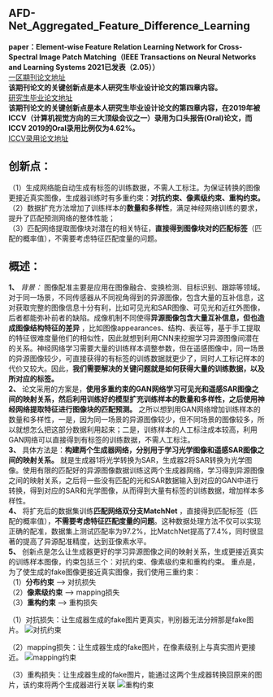 ## AFD-Net_Aggregated_Feature_Difference_Learning
**paper：Element-wise Feature Relation Learning Network for Cross-Spectral Image Patch Matching（IEEE Transactions on Neural Networks and Learning Systems  2021已发表（2.05））**  
[一区期刊论文地址](https://ieeexplore.ieee.org/abstract/document/9349201)  
**该期刊论文的关键创新点是本人研究生毕业设计论文的第四章内容。**  
[研究生毕业论文地址](http://kns8.zh.eastview.com/KCMS/detail/detail.aspx?filename=1020004804.nh&dbname=CMFD202001&dbcode=cdmd&uid=&v=MzE3NjBmbnM0eVJZYW16MTFQSGJrcVdBMEZyQ1VSN2lmWXVSdUZpamdWcnpQVkYyNUhyTzRHdG5NcTVFYlBJUis=)    
**该期刊论文的关键创新点是本人研究生毕业设计论文的第四章内容，在2019年被ICCV（计算机视觉方向的三大顶级会议之一）录用为口头报告(Oral)论文，而ICCV 2019的Oral录用比例仅为4.62%。**   
[ICCV录用论文地址](https://openaccess.thecvf.com/content_ICCV_2019/html/Quan_AFD-Net_Aggregated_Feature_Difference_Learning_for_Cross-Spectral_Image_Patch_Matching_ICCV_2019_paper.html)  


## 创新点：
  （1）生成网络能自动生成有标签的训练数据，不需人工标注。为保证转换的图像更接近真实图像，生成器训练时有多重约束：**对抗约束、像素级约束、重构约束。**         
	（2）数据扩充方法增加了训练样本的**数量和多样性**，满足神经网络训练的要求，提升了匹配预测网络的整体性能；  
	（3）匹配网络提取图像块对潜在的相关特征，**直接得到图像块对的匹配标签**（匹配的概率值），不需要考虑特征匹配度量的问题。
## 概述：  
  **1、** *背景：* 图像配准主要是应用在图像融合、变换检测、目标识别、跟踪等领域。对于同一场景，不同传感器从不同视角得到的异源图像，包含大量的互补信息，这对获取完整的图像信息十分有利，比如可见光和SAR图像、可见光和近红外图像，后者都能弥补前者的缺陷。成像机制不同使得**异源图像包含大量互补信息，但也造成图像结构特征的差异** ，比如图像appearances、结构、表征等，基于手工提取的特征很难度量他们的相似性，因此就想到利用CNN来挖掘学习异源图像间潜在的关系。神经网络学习需要大量的训练样本调整参数，但在遥感图像中，同一场景的异源图像较少，可直接获得的有标签的训练数据就更少了，同时人工标记样本的代价又较大。因此，**我们需要解决的关键问题就是如何获得大量的训练数据，以及所对应的标签。**    
  **2、** 论文采用的方案是，**使用多重约束的GAN网络学习可见光和遥感SAR图像之间的映射关系，然后利用训练好的模型扩充训练样本的数量和多样性，之后使用神经网络提取特征进行图像块的匹配预测。** 之所以想到用GAN网络增加训练样本的数量和多样性，一是，因为同一场景的异源图像较少，但不同场景的图像较多，所以就想怎么把这部分数据利用起来；二是，训练样本的人工标注成本较高，利用GAN网络可以直接得到有标签的训练数据，不需人工标注。   
  **3、** 具体方法是：**构建两个生成器网络，分别用于学习光学图像和遥感SAR图像之间的映射关系。** 就是生成器1将光学转换为SAR，生成器2将SAR转换为光学图像。使用有限的匹配好的异源图像数据训练这两个生成器网络，学习得到异源图像之间的映射关系，之后将一些没有匹配的光和SAR数据输入到对应的GAN中进行转换，得到对应的SAR和光学图像，从而得到大量有标签的训练数据，增加样本多样性。   
  **4、** 将扩充后的数据集训练**匹配网络双分支MatchNet** ，直接得到匹配标签（匹配的概率值），**不需要考虑特征匹配度量的问题**。这种数据处理方法不仅可以实现正确的配准，数据集上测试匹配率为97.2%，比MatchNet提高了7.4%，同时很显著的提高了异源配准精度，达到亚像素水平。     
  **5、** 创新点是怎么让生成器更好的学习异源图像之间的映射关系，生成更接近真实的训练样本图像，约束包括三个：对抗约束、像素级约束和重构约束。
重点是，为了使生成的fake图像更接近真实图像，我们使用三重约束：     
（1）**分布约束** —> 对抗损失   
（2）**像素级约束** —> mapping损失   
（3）**重构约束** —> 重构损失   

（1）对抗损失：让生成器生成的fake图片更真实，判别器无法分辨那是fake图片。
 ![](/1.PNG "对抗约束")

（2）mapping损失：让生成器生成的fake图片，在像素级别上与真实图片更接近。
 ![](/2.PNG "mapping约束")

（3）重构损失：让生成器生成的fake图片，能通过这两个生成器转换回原来的图片，该约束将两个生成器进行关联
 ![](/3.PNG "重构约束")




